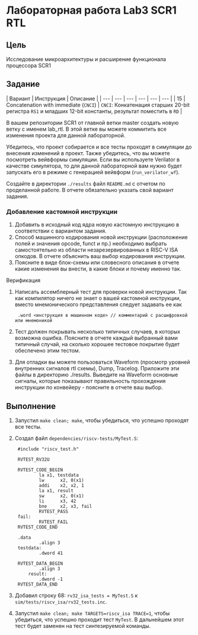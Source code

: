 # Лабораторная работа Lab3 SCR1 RTL
## Цель
Исследование микроархитектуры и расширение функционала процессора SCR1

## Задание
| Вариант | Инструкция | Описание |
| --- | --- | --- | --- | --- | --- |
| 15 | Concatenation with immediate (`CNCI`) | `CNCI`: Конкатенация старших 20-bit регистра `RS1` и младших 12-bit константы, результат поместить в `RD` |

В вашем репозитории SCR1 от главной ветки master создать новую ветку с именем lab_rtl. В этой ветке вы можете коммитить все изменения проекта для данной лабораторной.

Убедитесь, что проект собирается и все тесты проходят в симуляции до внесения изменений в проект. Также убедитесь, что вы можете посмотреть вейвформы симуляции. Если вы используете Verilator в качестве симулятора, то для данной лабораторной вам нужно будет запускать его в режиме с генерацией вейвформ (`run_verilator_wf`).

Создайте в директории `./results` файл `README.md` с отчетом по проделанной работе. В отчете обязательно указать свой вариант задания.

### Добавление кастомной инструкции

1. Добавить в исходный код ядра новую кастомную инструкцию в соответствии с вариантом задания.
1. Способ машинного кодирования новой инструкции (расположение полей и значения opcode, funct и пр.) необходимо выбрать самостоятельно из области незарезервированных в RISC-V ISA опкодов. В отчете объяснить ваш выбор кодирования инструкции.
1. Поясните в виде блок-схемы или словесного описания в отчете какие изменения вы внести, в какие блоки и почему именно так.

Верификация

1. Написать ассемблерный тест для проверки новой инструкции. Так как компилятор ничего не знает о вашей кастомной инструкции, вместо мнемонического представления следует задавать ее как

        .word <инструкция в машинном коде> // комментарий с расшифровкой или мнемоникой

1. Тест должен покрывать несколько типичных случаев, в которых возможна ошибка. Поясните в отчете каждый выбранный вами типичный случай, на сколько хорошее тестовое покрытие будет обеспечено этим тестом.
1. Для отладки вы можете пользоваться Waveform (просмотр уровней внутренних сигналов rtl схемы), Dump, Tracelog. Приложите эти файлы в директорию ./results. Выведите на Waveform основные сигналы, которые показывают правильность прохождения инструкции по конвейеру - поясните в отчете ваш выбор.

## Выполнение
1. Запустил `make clean; make`, чтобы убедиться, что успешно проходят все тесты.
1. Создал файл `dependencies/riscv-tests/MyTest.S`:

        #include "riscv_test.h"

        RVTEST_RV32U

        RVTEST_CODE_BEGIN
                la x1, testdata
                lw      x2, 0(x1)
                addi    x2, x2, 1
                la x1, result
                sw      x2, 0(x1)
                li      x3, 42
                bne     x2, x3, fail
                RVTEST_PASS
        fail:
                RVTEST_FAIL
        RVTEST_CODE_END

        .data
                .align 3
        testdata:
                .dword 41

        RVTEST_DATA_BEGIN
                .align 3
            result:
                .dword -1
        RVTEST_DATA_END

1. Добавил строку 68: `rv32_isa_tests = MyTest.S` к `sim/tests/riscv_isa/rv32_tests.inc`.
1. Запустил `make clean; make TARGETS=riscv_isa TRACE=1`, чтобы убедиться, что успешно проходит
    тест `MyTest`.
    В дальнейшем этот тест будет заменен на тест синтезируемой команды.

